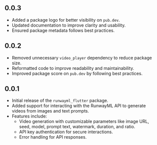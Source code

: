 ## 0.0.3

- Added a package logo for better visibility on `pub.dev`.
- Updated documentation to improve clarity and usability.
- Ensured package metadata follows best practices.

## 0.0.2

- Removed unnecessary `video_player` dependency to reduce package size.
- Reformatted code to improve readability and maintainability.
- Improved package score on `pub.dev` by following best practices.

## 0.0.1

- Initial release of the `runwayml_flutter` package.
- Added support for interacting with the RunwayML API to generate videos from images and text prompts.
- Features include:
  - Video generation with customizable parameters like image URL, seed, model, prompt text, watermark, duration, and ratio.
  - API key authentication for secure interactions.
  - Error handling for API responses.
